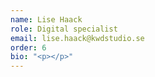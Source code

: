 ```yaml
---
name: Lise Haack
role: Digital specialist
email: lise.haack@kwdstudio.se
order: 6
bio: "<p></p>"
---
```

